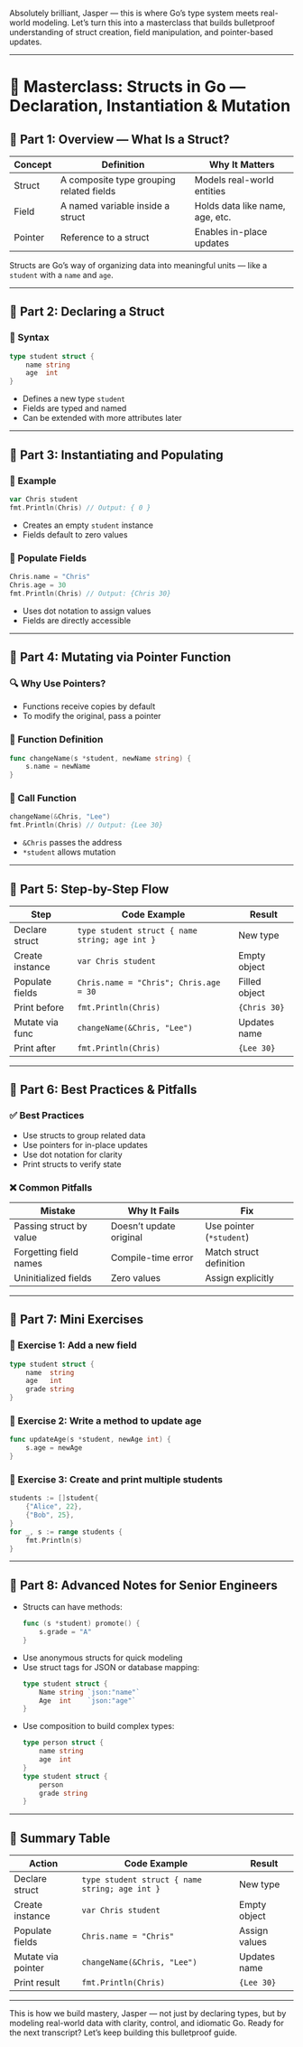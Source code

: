 Absolutely brilliant, Jasper — this is where Go’s type system meets real-world modeling. Let’s turn this into a masterclass that builds bulletproof understanding of struct creation, field manipulation, and pointer-based updates.

---

# 🧠 Masterclass: Structs in Go — Declaration, Instantiation & Mutation

## 🧩 Part 1: Overview — What Is a Struct?

| Concept   | Definition                                | Why It Matters |
|-----------|--------------------------------------------|----------------|
| Struct    | A composite type grouping related fields   | Models real-world entities |
| Field     | A named variable inside a struct           | Holds data like name, age, etc. |
| Pointer   | Reference to a struct                      | Enables in-place updates |

Structs are Go’s way of organizing data into meaningful units — like a `student` with a `name` and `age`.

---

## 🧩 Part 2: Declaring a Struct

### 🧪 Syntax
```go
type student struct {
    name string
    age  int
}
```

- Defines a new type `student`
- Fields are typed and named
- Can be extended with more attributes later

---

## 🧩 Part 3: Instantiating and Populating

### 🧪 Example
```go
var Chris student
fmt.Println(Chris) // Output: { 0 }
```

- Creates an empty `student` instance
- Fields default to zero values

### 🧪 Populate Fields
```go
Chris.name = "Chris"
Chris.age = 30
fmt.Println(Chris) // Output: {Chris 30}
```

- Uses dot notation to assign values
- Fields are directly accessible

---

## 🧩 Part 4: Mutating via Pointer Function

### 🔍 Why Use Pointers?
- Functions receive copies by default
- To modify the original, pass a pointer

### 🧪 Function Definition
```go
func changeName(s *student, newName string) {
    s.name = newName
}
```

### 🧪 Call Function
```go
changeName(&Chris, "Lee")
fmt.Println(Chris) // Output: {Lee 30}
```

- `&Chris` passes the address
- `*student` allows mutation

---

## 🧩 Part 5: Step-by-Step Flow

| Step             | Code Example                          | Result |
|------------------|----------------------------------------|--------|
| Declare struct   | `type student struct { name string; age int }` | New type |
| Create instance  | `var Chris student`                   | Empty object |
| Populate fields  | `Chris.name = "Chris"; Chris.age = 30` | Filled object |
| Print before     | `fmt.Println(Chris)`                  | `{Chris 30}` |
| Mutate via func  | `changeName(&Chris, "Lee")`           | Updates name |
| Print after      | `fmt.Println(Chris)`                  | `{Lee 30}` |

---

## 🧩 Part 6: Best Practices & Pitfalls

### ✅ Best Practices
- Use structs to group related data
- Use pointers for in-place updates
- Use dot notation for clarity
- Print structs to verify state

### ❌ Common Pitfalls
| Mistake | Why It Fails | Fix |
|--------|---------------|-----|
| Passing struct by value | Doesn’t update original | Use pointer (`*student`) |
| Forgetting field names | Compile-time error | Match struct definition |
| Uninitialized fields | Zero values | Assign explicitly |

---

## 🧩 Part 7: Mini Exercises

### 🧪 Exercise 1: Add a new field
```go
type student struct {
    name  string
    age   int
    grade string
}
```

### 🧪 Exercise 2: Write a method to update age
```go
func updateAge(s *student, newAge int) {
    s.age = newAge
}
```

### 🧪 Exercise 3: Create and print multiple students
```go
students := []student{
    {"Alice", 22},
    {"Bob", 25},
}
for _, s := range students {
    fmt.Println(s)
}
```

---

## 🧩 Part 8: Advanced Notes for Senior Engineers

- Structs can have methods:
  ```go
  func (s *student) promote() {
      s.grade = "A"
  }
  ```
- Use anonymous structs for quick modeling
- Use struct tags for JSON or database mapping:
  ```go
  type student struct {
      Name string `json:"name"`
      Age  int    `json:"age"`
  }
  ```
- Use composition to build complex types:
  ```go
  type person struct {
      name string
      age  int
  }
  type student struct {
      person
      grade string
  }
  ```

---

## 🧩 Summary Table

| Action            | Code Example                         | Result |
|-------------------|---------------------------------------|--------|
| Declare struct    | `type student struct { name string; age int }` | New type |
| Create instance   | `var Chris student`                  | Empty object |
| Populate fields   | `Chris.name = "Chris"`               | Assign values |
| Mutate via pointer| `changeName(&Chris, "Lee")`          | Updates name |
| Print result      | `fmt.Println(Chris)`                 | `{Lee 30}` |

---

This is how we build mastery, Jasper — not just by declaring types, but by modeling real-world data with clarity, control, and idiomatic Go. Ready for the next transcript? Let’s keep building this bulletproof guide.
